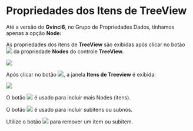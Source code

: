 # Propriedades dos Itens de TreeView

Até a versão do **Gvinci6**, no Grupo de Propriedades Dados, tínhamos apenas a opção **Node:**

As propriedades dos itens de **TreeView** são exibidas após clicar no botão ![](http://www.gvinci.com.br/manual/extensor-botao.png) da propriedade **Nodes** do controle **TreeView.**

![](http://www.gvinci.com.br/manual/nodes112.png)

Após clicar no botão ![](http://www.gvinci.com.br/manual/extensor-botao.png), a janela **Itens de Treeview** é exibida:

![](http://www.gvinci.com.br/manual/itenstreeview.zoom76.png)

O botão ![](http://www.gvinci.com.br/manual/incluirbt.png) é usado para incluir mais Nodes \(itens\).

O botão ![](http://www.gvinci.com.br/manual/incluirsubmenubt411.png) é usado para incluir subitens ou subnós.

Utilize o botão ![](http://www.gvinci.com.br/manual/excluirbt.png) para remover um item ou subitem.

